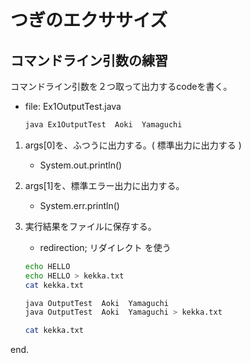 # つぎのエクササイズ



## コマンドライン引数の練習

コマンドライン引数を２つ取って出力するcodeを書く。

- file: Ex1OutputTest.java

	```bash
	java Ex1OutputTest  Aoki  Yamaguchi
	```

1. args[0]を、ふつうに出力する。( 標準出力に出力する )
	- System.out.println()

2. args[1]を、標準エラー出力に出力する。
	- System.err.println()
 
3. 実行結果をファイルに保存する。
	- redirection; リダイレクト を使う

	```bash
	echo HELLO
	echo HELLO > kekka.txt
	cat kekka.txt

	java OutputTest  Aoki  Yamaguchi 
	java OutputTest  Aoki  Yamaguchi > kekka.txt

	cat kekka.txt
	```

end.